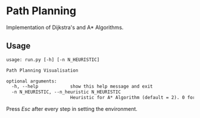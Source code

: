 # Path Planning

Implementation of Dijkstra's and A* Algorithms.

## Usage

```txt
usage: run.py [-h] [-n N_HEURISTIC]

Path Planning Visualisation

optional arguments:
  -h, --help            show this help message and exit
  -n N_HEURISTIC, --n_heuristic N_HEURISTIC
                        Heuristic for A* Algorithm (default = 2). 0 for Dijkstra's Algorithm
```

Press *Esc* after every step in setting the environment.